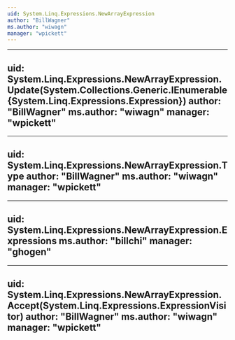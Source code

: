 ```yaml
---
uid: System.Linq.Expressions.NewArrayExpression
author: "BillWagner"
ms.author: "wiwagn"
manager: "wpickett"
---
```


---
uid: System.Linq.Expressions.NewArrayExpression.Update(System.Collections.Generic.IEnumerable{System.Linq.Expressions.Expression})
author: "BillWagner"
ms.author: "wiwagn"
manager: "wpickett"
---

---
uid: System.Linq.Expressions.NewArrayExpression.Type
author: "BillWagner"
ms.author: "wiwagn"
manager: "wpickett"
---

---
uid: System.Linq.Expressions.NewArrayExpression.Expressions
ms.author: "billchi"
manager: "ghogen"
---

---
uid: System.Linq.Expressions.NewArrayExpression.Accept(System.Linq.Expressions.ExpressionVisitor)
author: "BillWagner"
ms.author: "wiwagn"
manager: "wpickett"
---
